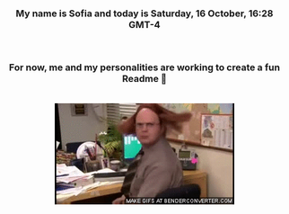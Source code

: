 


<div align="center">
<h3 >My name is Sofia and today is Saturday, 16 October, 16:28 GMT-4</h3><br>
<h3 >For now, me and my personalities are working to create a fun Readme 👋
</h3><br>
<img src='img/dwight.gif' alt='working...'/>
</div>
